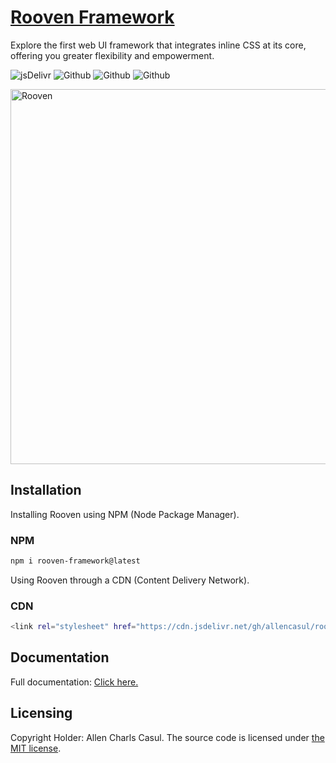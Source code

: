 # [Rooven Framework](https://roovenframework.com)

Explore the first web UI framework that integrates inline CSS at its core, offering you greater flexibility and empowerment.

![jsDelivr](https://data.jsdelivr.com/v1/package/gh/allencasul/rooven-framework/badge)
![Github](https://img.shields.io/github/license/allencasul/rooven-framework)
![Github](https://img.shields.io/github/repo-size/allencasul/rooven-framework)
![Github](https://img.shields.io/github/stars/allencasul/rooven-framework)

<a href="https://roovenframework.com"><img src="https://cdn.jsdelivr.net/gh/allencasul/rooven-framework-official-website@master/src/client/assets/img/png/rooven-framework-transparent.png" alt="Rooven" style="max-width:100%;" width="600"></a>

## Installation

Installing Rooven using NPM (Node Package Manager).

### NPM

```sh
npm i rooven-framework@latest
```

Using Rooven through a CDN (Content Delivery Network).

### CDN

```sh
<link rel="stylesheet" href="https://cdn.jsdelivr.net/gh/allencasul/rooven-framework@048d1db9c267b9f1c9a3f38992b6fee450f96054/production/css/__rooven.prod.min.css" integrity="sha256-usNVHvN8aBFnFH+FWRG102aK0M9y/8pCwka6r7jicbM=" crossorigin="anonymous" fetchpriority="high">
```

## Documentation

Full documentation: [Click here.](https://roovenframework.com/)

## Licensing

Copyright Holder: Allen Charls Casul. The source code is licensed under [the MIT license](https://github.com/allencasul/rooven-framework-official-website/blob/main/LICENSE).
